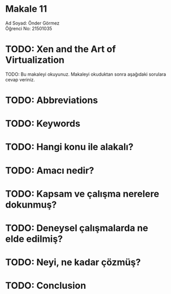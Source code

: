 # Makale 11

Ad Soyad: Önder Görmez  
Öğrenci No: 21501035

# TODO: Xen and the Art of Virtualization

TODO: Bu makaleyi okuyunuz. Makaleyi okuduktan sonra aşağıdaki sorulara cevap veriniz.

# TODO: Abbreviations

# TODO: Keywords

# TODO: Hangi konu ile alakalı?

# TODO: Amacı nedir?

# TODO: Kapsam ve çalışma nerelere dokunmuş?

# TODO: Deneysel çalışmalarda ne elde edilmiş?

# TODO: Neyi, ne kadar çözmüş?

# TODO: Conclusion
